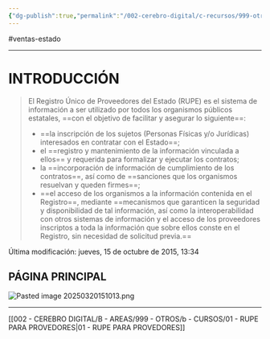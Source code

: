 ```yaml
---
{"dg-publish":true,"permalink":"/002-cerebro-digital/c-recursos/999-otros/b-curso/01-rupe-para-provedores/a-introduccion/"}
---
```


#ventas-estado

---
# INTRODUCCIÓN
> El Registro Único de Proveedores del Estado (RUPE) es el sistema de información a ser utilizado por todos los organismos públicos estatales, ==con el objetivo de facilitar y asegurar lo siguiente==:  
> - ==la inscripción de los sujetos (Personas Físicas y/o Jurídicas) interesados en contratar con el Estado==;  
> - el ==registro y mantenimiento de la información vinculada a ellos== y requerida para formalizar y ejecutar los contratos;  
> - la ==incorporación de información de cumplimiento de los contratos==, así como de ==sanciones que los organismos resuelvan y queden firmes==;  
> - ==el acceso de los organismos a la información contenida en el Registro==, mediante ==mecanismos que garanticen la seguridad y disponibilidad de tal información, así como la interoperabilidad con otros sistemas de información y  el acceso de los proveedores inscriptos a toda la información que sobre ellos conste en el Registro, sin necesidad de solicitud previa.==

Última modificación: jueves, 15 de octubre de 2015, 13:34

## PÁGINA PRINCIPAL
![Pasted image 20250320151013.png](/img/user/Pasted%20image%2020250320151013.png)

---
[[002 - CEREBRO DIGITAL/B - AREAS/999 - OTROS/b - CURSOS/01 - RUPE PARA PROVEDORES\|01 - RUPE PARA PROVEDORES]]